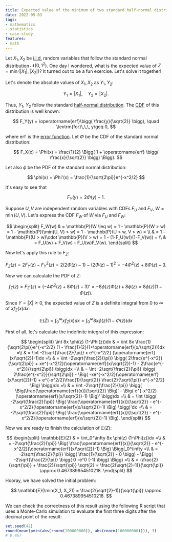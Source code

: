 ```yaml
---
title: Expected value of the minimum of two standard half-normal distributions
date: 2022-05-03
tags:
- mathematics
- statistics
- case-study
features:
- math
---
```


Let $X_1, X_2$ be [i.i.d.](https://en.wikipedia.org/wiki/Independent_and_identically_distributed_random_variables)
  random variables that follow the standard normal distribution $\mathcal{N}(0,1^2)$.
One day I wondered, what is the expected value of $Z = \min(|X_1|, |X_2|)$?
It turned out to be a fun exercise.
Let's solve it together!

<!--more-->

Let's denote the absolute values of $X_1, X_2$ as $Y_1, Y_2$:

$$
Y_1=|X_1|, \quad Y_2=|X_2|.
$$

Thus, $Y_1$, $Y_2$ follow
  the standard [half-normal distribution](https://en.wikipedia.org/wiki/Half-normal_distribution).
The [CDF](https://en.wikipedia.org/wiki/Cumulative_distribution_function) of this distribution is well known:

$$
F_Y(y) = \operatorname{erf}\bigg( \frac{y}{\sqrt{2}} \bigg), \quad \textrm{for}\,\,\, y\geq 0,
$$

where $\operatorname{erf}$ is the [error function](https://en.wikipedia.org/wiki/Error_function).
Let $\Phi$ be the CDF of the standard normal distribution:

$$
F_X(x) = \Phi(x) = \frac{1}{2} \Bigg( 1 + \operatorname{erf} \bigg( \frac{x}{\sqrt{2}} \bigg) \Bigg).
$$

Let also $\phi$ be the PDF of the standard normal distribution:

$$
\phi(x) = \Phi'(x) = \frac{1}{\sqrt{2\pi}}e^{-x^2/2}
$$

It's easy to see that

$$
F_Y(y) = 2\Phi(y)-1.
$$

Suppose $U, V$ are independent random variables with CDFs $F_U$ and $F_V$, $W = \min(U,V)$.
Let's express the CDF $F_W$ of $W$ via $F_U$ and $F_W$:

$$
\begin{split}
F_W(w) & =
  \mathbb{P}(W \leq w) =
  1 - \mathbb{P}(W > w) =
  1 - \mathbb{P}(\min(U, V) > w) =
  1 - \mathbb{P}(U > w, V > w) = \\
  & = 1 - \mathbb{P}(U > w)\cdot \mathbb{P}(V > w) =
  1 - (1-F_U(w))(1-F_V(w)) = \\
  & = F_U(w) + F_V(w) - F_U(w)F_V(w).
\end{split}
$$

Now let's apply this rule to $F_Z$:

$$
F_Z(z) = 2F_Y(z) - F_Y^2(z) = 2(2\Phi(z) - 1) - (2\Phi(z) - 1)^2 = -4\Phi^2(z)+8\Phi(z)-3.
$$

Now we can calculate the PDF of $Z$:

$$
f_Z(z) = F_Z'(z) = (-4\Phi^2(z)+8\Phi(z)-3)' = -8\phi(z)\Phi(z)+8\phi(z) = 8\phi(z) (1-\Phi(z)).
$$

Since $Y = |X|\geq 0$, the expected value of $Z$ is a definite integral from $0$ to $\infty$ of $xf_Z(x)dx$:

$$
\mathbb{E}(Z) =
  \int_0^\infty xf_Z(x)dx = 
  \int_0^\infty 8x \phi(z) (1-\Phi(z))dx
$$

First of all, let's calculate the indefinite integral of this expression:

$$
\begin{split}
\int 8x \phi(z) (1-\Phi(z))dx & =
  \int 8x \frac{1}{\sqrt{2\pi}}e^{-x^2/2} (1 - \frac{1}{2}(1+\operatorname{erf}(x/\sqrt{2}))dx =\\
  & = \int -2\sqrt{\frac{2}{\pi}} x e^{-x^2/2} (\operatorname{erf}(x/\sqrt{2})-1)dx =\\
  & = \int -2\sqrt{\frac{2}{\pi}} \bigg( 2\frac{e^{-x^2}}{\sqrt{2\pi}} + xe^{-x^2/2}(\operatorname{erf}(x/\sqrt{2})-1) - 2\frac{e^{-x^2}}{\sqrt{2\pi}} \bigg)dx =\\
  & = \int -2\sqrt{\frac{2}{\pi}} \bigg( 2\frac{e^{-x^2}}{\sqrt{2\pi}} - \Big( -xe^{-x^2/2}(\operatorname{erf}(x/\sqrt{2})-1) + e^{-x^2/2}\frac{1}{\sqrt{2}} \frac{2}{\sqrt{\pi}} e^{-x^2/2} \Big) \bigg)dx =\\
  & = \int -2\sqrt{\frac{2}{\pi}} \bigg( \Big(\frac{\operatorname{erf}(x)}{\sqrt{2}} \Big)' - \Big( e^{-x^2/2} (\operatorname{erf}(x/\sqrt{2})-1) \Big)' \bigg)dx =\\
  & = \int \bigg( -2\sqrt{\frac{2}{\pi}} \Big( \frac{\operatorname{erf}(x)}{\sqrt{2}} - e^{-x^2/2}(\operatorname{erf}(x/\sqrt{2})-1) \Big) \bigg)'dx =\\
  & = -2\sqrt{\frac{2}{\pi}} \Big( \frac{\operatorname{erf}(x)}{\sqrt{2}} - e^{-x^2/2}(\operatorname{erf}(x/\sqrt{2})-1) \Big).
\end{split}
$$

Now we are ready to finish the calculation of $\mathbb{E}(Z)$:

$$
\begin{split}
\mathbb{E}(Z) & = \int_0^\infty 8x \phi(z) (1-\Phi(z))dx =\\
  & = -2\sqrt{\frac{2}{\pi}} \Big( \frac{\operatorname{erf}(x)}{\sqrt{2}} - e^{-x^2/2}(\operatorname{erf}(x/\sqrt{2})-1) \Big) \Bigg|_0^\infty =\\
  & = -2\sqrt{\frac{2}{\pi}} \bigg( \frac{1}{\sqrt{2}} - 0 \bigg) - \Bigg( -2\sqrt{\frac{2}{\pi}} \bigg( 0 -e^0 (-1) \bigg) \Bigg) =\\
  & = -\frac{2}{\sqrt{\pi}} + \frac{2}{\sqrt{\pi}} \sqrt{2}
  = \frac{2(\sqrt{2}-1)}{\sqrt{\pi}} \approx 0.467389954510218.
\end{split}
$$

Hooray, we have solved the initial problem:

$$
\mathbb{E}(\min(X_1, X_2)) = \frac{2(\sqrt{2}-1)}{\sqrt{\pi}} \approx 0.467389954510218.
$$

We can check the correctness of this result using the following R script
  that uses a Monte-Carlo simulation to evaluate the first three digits after the decimal point of the result:

```r
set.seed(42)
round(mean(pmin(abs(rnorm(100000000)), abs(rnorm(100000000)))), 3)
# 0.467
```